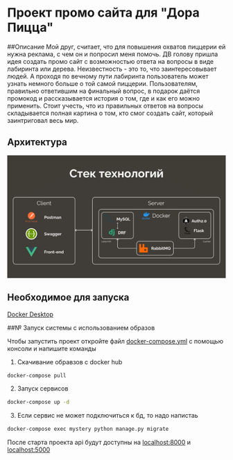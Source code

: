# Проект промо сайта для "Дора Пицца"

##Описание
	Мой друг, считает, что для повышения охватов пиццерии ей нужна реклама, с чем он и попросил меня помочь. ДВ голову пришла идея создать промо сайт с возможностью ответа на вопросы в виде лабиринта или дерева. 
	Неизвестность - это то, что заинтересовывает людей. А проходя по вечному пути лабиринта пользователь может узнать немного больше о той самой пиццерии. Пользователям, правильно ответившим на финальный вопрос, в подарок даётся промокод и рассказывается история о том, где и как его можно применить. Стоит учесть, что из правильных ответов на вопросы складывается полная картина о том, кто смог создать сайт, который заинтриговал весь мир.

## Архитектура
![Architecture](Arch.png)

## Необходимое для запуска

[Docker Desktop](https://www.docker.com/products/docker-desktop)

##№ Запуск системы с использованием образов

Чтобы запустить проект откройте файл [docker-compose.yml](docker-compose.yml?raw=true) с помощью консоли и напишите команды

1. Скачивание обравзов с docker hub

```cmd
docker-compose pull
```

2. Запуск сервисов

```cmd
docker-compose up -d
```
3. Если сервис не может подключиться к бд, то надо напистаь
```cmd
docker-compose exec mystery python manage.py migrate
```
После старта проекта api будут доступны на [localhost:8000](http://localhost:8000)
и [localhost:5000](http://localhost:5000)

